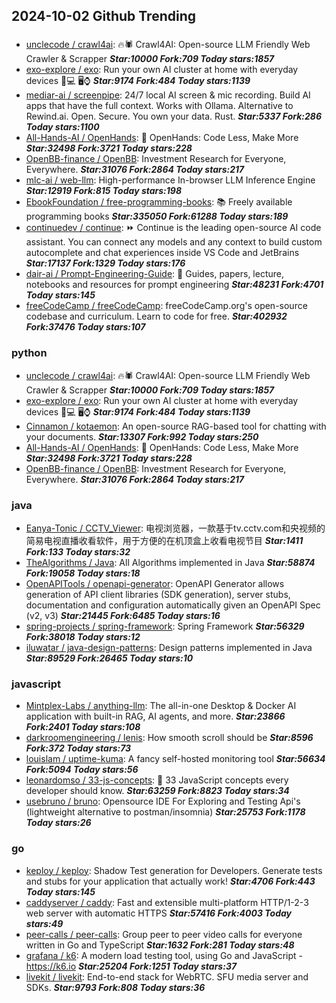 ## 2024-10-02 Github Trending

### 
* [unclecode / crawl4ai](https://github.com/unclecode/crawl4ai): 🔥🕷️ Crawl4AI: Open-source LLM Friendly Web Crawler & Scrapper ***Star:10000 Fork:709 Today stars:1857***
* [exo-explore / exo](https://github.com/exo-explore/exo): Run your own AI cluster at home with everyday devices 📱💻 🖥️⌚ ***Star:9174 Fork:484 Today stars:1139***
* [mediar-ai / screenpipe](https://github.com/mediar-ai/screenpipe): 24/7 local AI screen & mic recording. Build AI apps that have the full context. Works with Ollama. Alternative to Rewind.ai. Open. Secure. You own your data. Rust. ***Star:5337 Fork:286 Today stars:1100***
* [All-Hands-AI / OpenHands](https://github.com/All-Hands-AI/OpenHands): 🙌 OpenHands: Code Less, Make More ***Star:32498 Fork:3721 Today stars:228***
* [OpenBB-finance / OpenBB](https://github.com/OpenBB-finance/OpenBB): Investment Research for Everyone, Everywhere. ***Star:31076 Fork:2864 Today stars:217***
* [mlc-ai / web-llm](https://github.com/mlc-ai/web-llm): High-performance In-browser LLM Inference Engine ***Star:12919 Fork:815 Today stars:198***
* [EbookFoundation / free-programming-books](https://github.com/EbookFoundation/free-programming-books): 📚 Freely available programming books ***Star:335050 Fork:61288 Today stars:189***
* [continuedev / continue](https://github.com/continuedev/continue): ⏩ Continue is the leading open-source AI code assistant. You can connect any models and any context to build custom autocomplete and chat experiences inside VS Code and JetBrains ***Star:17137 Fork:1329 Today stars:176***
* [dair-ai / Prompt-Engineering-Guide](https://github.com/dair-ai/Prompt-Engineering-Guide): 🐙 Guides, papers, lecture, notebooks and resources for prompt engineering ***Star:48231 Fork:4701 Today stars:145***
* [freeCodeCamp / freeCodeCamp](https://github.com/freeCodeCamp/freeCodeCamp): freeCodeCamp.org's open-source codebase and curriculum. Learn to code for free. ***Star:402932 Fork:37476 Today stars:107***

### python
* [unclecode / crawl4ai](https://github.com/unclecode/crawl4ai): 🔥🕷️ Crawl4AI: Open-source LLM Friendly Web Crawler & Scrapper ***Star:10000 Fork:709 Today stars:1857***
* [exo-explore / exo](https://github.com/exo-explore/exo): Run your own AI cluster at home with everyday devices 📱💻 🖥️⌚ ***Star:9174 Fork:484 Today stars:1139***
* [Cinnamon / kotaemon](https://github.com/Cinnamon/kotaemon): An open-source RAG-based tool for chatting with your documents. ***Star:13307 Fork:992 Today stars:250***
* [All-Hands-AI / OpenHands](https://github.com/All-Hands-AI/OpenHands): 🙌 OpenHands: Code Less, Make More ***Star:32498 Fork:3721 Today stars:228***
* [OpenBB-finance / OpenBB](https://github.com/OpenBB-finance/OpenBB): Investment Research for Everyone, Everywhere. ***Star:31076 Fork:2864 Today stars:217***

### java
* [Eanya-Tonic / CCTV_Viewer](https://github.com/Eanya-Tonic/CCTV_Viewer): 电视浏览器，一款基于tv.cctv.com和央视频的简易电视直播收看软件，用于方便的在机顶盒上收看电视节目 ***Star:1411 Fork:133 Today stars:32***
* [TheAlgorithms / Java](https://github.com/TheAlgorithms/Java): All Algorithms implemented in Java ***Star:58874 Fork:19058 Today stars:18***
* [OpenAPITools / openapi-generator](https://github.com/OpenAPITools/openapi-generator): OpenAPI Generator allows generation of API client libraries (SDK generation), server stubs, documentation and configuration automatically given an OpenAPI Spec (v2, v3) ***Star:21445 Fork:6485 Today stars:16***
* [spring-projects / spring-framework](https://github.com/spring-projects/spring-framework): Spring Framework ***Star:56329 Fork:38018 Today stars:12***
* [iluwatar / java-design-patterns](https://github.com/iluwatar/java-design-patterns): Design patterns implemented in Java ***Star:89529 Fork:26465 Today stars:10***

### javascript
* [Mintplex-Labs / anything-llm](https://github.com/Mintplex-Labs/anything-llm): The all-in-one Desktop & Docker AI application with built-in RAG, AI agents, and more. ***Star:23866 Fork:2401 Today stars:108***
* [darkroomengineering / lenis](https://github.com/darkroomengineering/lenis): How smooth scroll should be ***Star:8596 Fork:372 Today stars:73***
* [louislam / uptime-kuma](https://github.com/louislam/uptime-kuma): A fancy self-hosted monitoring tool ***Star:56634 Fork:5094 Today stars:56***
* [leonardomso / 33-js-concepts](https://github.com/leonardomso/33-js-concepts): 📜 33 JavaScript concepts every developer should know. ***Star:63259 Fork:8823 Today stars:34***
* [usebruno / bruno](https://github.com/usebruno/bruno): Opensource IDE For Exploring and Testing Api's (lightweight alternative to postman/insomnia) ***Star:25753 Fork:1178 Today stars:26***

### go
* [keploy / keploy](https://github.com/keploy/keploy): Shadow Test generation for Developers. Generate tests and stubs for your application that actually work! ***Star:4706 Fork:443 Today stars:145***
* [caddyserver / caddy](https://github.com/caddyserver/caddy): Fast and extensible multi-platform HTTP/1-2-3 web server with automatic HTTPS ***Star:57416 Fork:4003 Today stars:49***
* [peer-calls / peer-calls](https://github.com/peer-calls/peer-calls): Group peer to peer video calls for everyone written in Go and TypeScript ***Star:1632 Fork:281 Today stars:48***
* [grafana / k6](https://github.com/grafana/k6): A modern load testing tool, using Go and JavaScript - https://k6.io ***Star:25204 Fork:1251 Today stars:37***
* [livekit / livekit](https://github.com/livekit/livekit): End-to-end stack for WebRTC. SFU media server and SDKs. ***Star:9793 Fork:808 Today stars:36***
